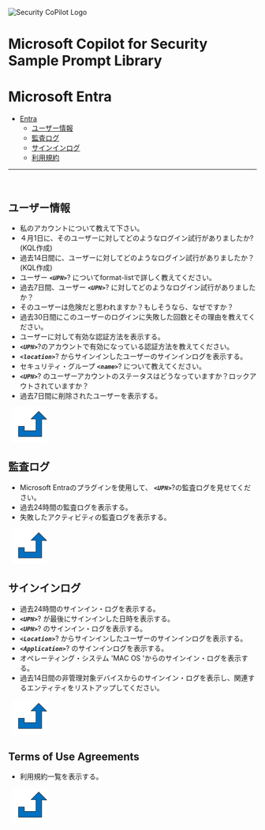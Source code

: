 ![Security CoPilot Logo](https://github.com/ninjyanaka/Copilot-For-Security/blob/main/Promptbook%20samples/ic_fluent_copilot_64_64%402x.png)
# Microsoft Copilot for Security Sample Prompt Library

# Microsoft Entra

- [Entra](#entra)
  - [ユーザー情報](#user-details)
  - [監査ログ](#audit-logs)
  - [サインインログ](#sign-in-logs)
  - [利用規約](terms-of-use-agreements)

***
&nbsp;
## ユーザー情報
<a name="User Details"></a>
- 私のアカウントについて教えて下さい。
- ４月1日に、そのユーザーに対してどのようなログイン試行がありましたか? (KQL作成)
- 過去14日間に、ユーザーに対してどのようなログイン試行がありましたか？(KQL作成) 
- ユーザー **_`<UPN>`_**? についてformat-listで詳しく教えてください。
- 過去7日間、ユーザー **_`<UPN>`_**? に対してどのようなログイン試行がありましたか？
- そのユーザーは危険だと思われますか？もしそうなら、なぜですか？
- 過去30日間にこのユーザーのログインに失敗した回数とその理由を教えてください。
- ユーザーに対して有効な認証方法を表示する。
- **_`<UPN>`_**?のアカウントで有効になっている認証方法を教えてください。
- **_`<location>`_**? からサインインしたユーザーのサインインログを表示する。
- セキュリティ・グループ **_`<name>`_**? について教えてください。
- **_`<UPN>`_**? のユーザーアカウントのステータスはどうなっていますか？ロックアウトされていますか？
- 過去7日間に削除されたユーザーを表示する。

&nbsp;
[![alt text](../../Images/backtotop.svg)](#entra)

## 監査ログ

- Microsoft Entraのプラグインを使用して、 **_`<UPN>`_**?の監査ログを見せてください。
- 過去24時間の監査ログを表示する。
- 失敗したアクティビティの監査ログを表示する。

&nbsp;
[![alt text](../../Images/backtotop.svg)](#entra)

## サインインログ

- 過去24時間のサインイン・ログを表示する。
- **_`<UPN>`_**?  が最後にサインインした日時を表示する。
- **_`<UPN>`_**? のサインイン・ログを表示する。
- **_`<Location>`_**? からサインインしたユーザーのサインインログを表示する。
- **_`<Application>`_**? のサインインログを表示する。
- オペレーティング・システム 'MAC OS 'からのサインイン・ログを表示する。
- 過去14日間の非管理対象デバイスからのサインイン・ログを表示し、関連するエンティティをリストアップしてください。

&nbsp;
[![alt text](../../Images/backtotop.svg)](#entra)

## Terms of Use Agreements

- 利用規約一覧を表示する。

&nbsp;
[![alt text](../../Images/backtotop.svg)](#entra)
